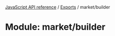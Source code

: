 [JavaScript API reference](../README) / [Exports](../modules) / market/builder

# Module: market/builder
